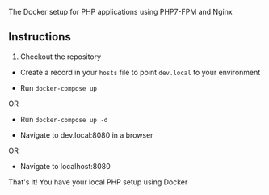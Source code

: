 The Docker setup for PHP applications using PHP7-FPM and Nginx 

## Instructions
1. Checkout the repository
* Create a record in your `hosts` file to point `dev.local` to your environment

* Run `docker-compose up`

OR

* Run `docker-compose up -d`

* Navigate to dev.local:8080 in a browser

OR

* Navigate to localhost:8080

That's it! You have your local PHP setup using Docker
